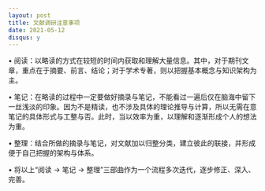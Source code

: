 ```yaml
---
layout: post
title: 文献调研注意事项
date: 2021-05-12
disqus: y
---
```


• 阅读：以略读的方式在较短的时间内获取和理解大量信息。其中，对于期刊文章，重点在于摘要、前言、结论；对于学术专著，则以把握基本概念与知识架构为主。

• 笔记：在略读的过程中一定要做好摘录与笔记，不能看过一遍后仅在脑海中留下一丝浅淡的印象。因为不是精读，也不涉及具体的理论推导与计算，所以无需在意笔记的具体形式与工整与否。此时，当以效率为重，以理解和逐渐形成个人的想法为重。

• 整理：结合所做的摘录与笔记，对文献加以归整分类，建立彼此的联接，并形成便于自己把握的架构与体系。

• 将以上“阅读 → 笔记 → 整理”三部曲作为一个流程多次迭代，逐步修正、深入、完善。
